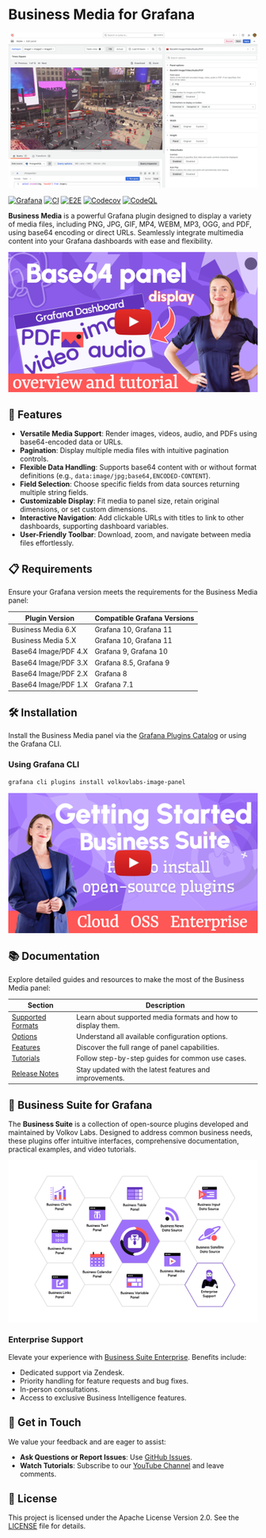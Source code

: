# Business Media for Grafana

![Media](https://raw.githubusercontent.com/volkovlabs/business-media/main/src/img/image-panel.png)

[![Grafana](https://img.shields.io/badge/Grafana-11.6-orange)](https://grafana.com/)
[![CI](https://github.com/volkovlabs/business-media/workflows/CI/badge.svg)](https://github.com/volkovlabs/business-media/actions/workflows/ci.yml)
[![E2E](https://github.com/volkovlabs/business-media/workflows/E2E/badge.svg)](https://github.com/volkovlabs/business-media/actions/workflows/e2e.yml)
[![Codecov](https://codecov.io/gh/VolkovLabs/business-media/branch/main/graph/badge.svg)](https://codecov.io/gh/VolkovLabs/business-media)
[![CodeQL](https://github.com/VolkovLabs/business-media/actions/workflows/codeql-analysis.yml/badge.svg)](https://github.com/VolkovLabs/business-media/actions/workflows/codeql-analysis.yml)

**Business Media** is a powerful Grafana plugin designed to display a variety of media files, including PNG, JPG, GIF, MP4, WEBM, MP3, OGG, and PDF, using base64 encoding or direct URLs. Seamlessly integrate multimedia content into your Grafana dashboards with ease and flexibility.

[![Display Images and PDFs in Grafana with Business Media](https://raw.githubusercontent.com/volkovlabs/business-media/main/img/overview.png)](https://youtu.be/hLMtsCWPOg8)

## 🚀 Features

- **Versatile Media Support**: Render images, videos, audio, and PDFs using base64-encoded data or URLs.
- **Pagination**: Display multiple media files with intuitive pagination controls.
- **Flexible Data Handling**: Supports base64 content with or without format definitions (e.g., `data:image/jpg;base64,ENCODED-CONTENT`).
- **Field Selection**: Choose specific fields from data sources returning multiple string fields.
- **Customizable Display**: Fit media to panel size, retain original dimensions, or set custom dimensions.
- **Interactive Navigation**: Add clickable URLs with titles to link to other dashboards, supporting dashboard variables.
- **User-Friendly Toolbar**: Download, zoom, and navigate between media files effortlessly.

## 📋 Requirements

Ensure your Grafana version meets the requirements for the Business Media panel:

| Plugin Version       | Compatible Grafana Versions |
| -------------------- | --------------------------- |
| Business Media 6.X   | Grafana 10, Grafana 11      |
| Business Media 5.X   | Grafana 10, Grafana 11      |
| Base64 Image/PDF 4.X | Grafana 9, Grafana 10       |
| Base64 Image/PDF 3.X | Grafana 8.5, Grafana 9      |
| Base64 Image/PDF 2.X | Grafana 8                   |
| Base64 Image/PDF 1.X | Grafana 7.1                 |

## 🛠️ Installation

Install the Business Media panel via the [Grafana Plugins Catalog](https://grafana.com/grafana/plugins/volkovlabs-image-panel/) or using the Grafana CLI.

### Using Grafana CLI

```bash
grafana cli plugins install volkovlabs-image-panel
```

[![Install Business Suite Plugins in Cloud, OSS, and Enterprise](https://raw.githubusercontent.com/volkovlabs/.github/main/started.png)](https://youtu.be/1qYzHfPXJF8)

## 📚 Documentation

Explore detailed guides and resources to make the most of the Business Media panel:

| Section                                                                    | Description                                                  |
| -------------------------------------------------------------------------- | ------------------------------------------------------------ |
| [Supported Formats](https://volkovlabs.io/plugins/business-media/formats/) | Learn about supported media formats and how to display them. |
| [Options](https://volkovlabs.io/plugins/business-media/options/)           | Understand all available configuration options.              |
| [Features](https://volkovlabs.io/plugins/business-media/features/)         | Discover the full range of panel capabilities.               |
| [Tutorials](https://volkovlabs.io/plugins/business-media/tutorials/)       | Follow step-by-step guides for common use cases.             |
| [Release Notes](https://volkovlabs.io/plugins/business-media/release/)     | Stay updated with the latest features and improvements.      |

## 🌟 Business Suite for Grafana

The **Business Suite** is a collection of open-source plugins developed and maintained by Volkov Labs. Designed to address common business needs, these plugins offer intuitive interfaces, comprehensive documentation, practical examples, and video tutorials.

[![Business Suite for Grafana](https://raw.githubusercontent.com/VolkovLabs/.github/main/business.png)](https://volkovlabs.io/plugins/)

### Enterprise Support

Elevate your experience with [Business Suite Enterprise](https://volkovlabs.io/pricing/). Benefits include:

- Dedicated support via Zendesk.
- Priority handling for feature requests and bug fixes.
- In-person consultations.
- Access to exclusive Business Intelligence features.

## 💬 Get in Touch

We value your feedback and are eager to assist:

- **Ask Questions or Report Issues**: Use [GitHub Issues](https://github.com/volkovlabs/business-media/issues).
- **Watch Tutorials**: Subscribe to our [YouTube Channel](https://youtube.com/@volkovlabs) and leave comments.

## 📜 License

This project is licensed under the Apache License Version 2.0. See the [LICENSE](https://github.com/volkovlabs/business-media/blob/main/LICENSE) file for details.
